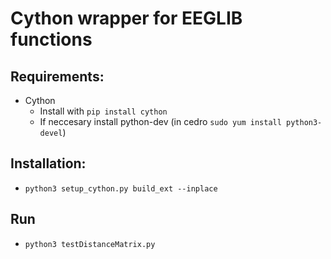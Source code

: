 # Cython wrapper for EEGLIB functions

## Requirements:
 - Cython
    - Install with ``pip install cython`` 
    - If neccesary install python-dev (in cedro ``sudo yum install python3-devel``)

## Installation:
 - ``python3 setup_cython.py build_ext --inplace``

## Run
 - ``python3 testDistanceMatrix.py``


